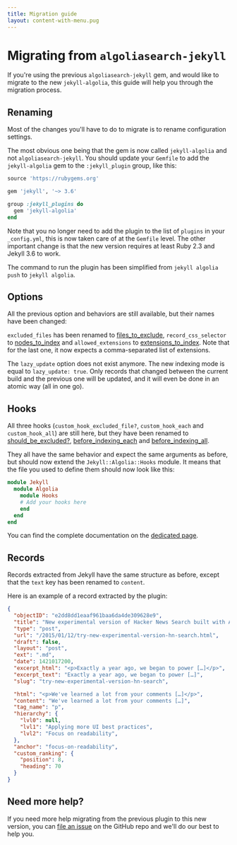```yaml
---
title: Migration guide
layout: content-with-menu.pug
---
```


# Migrating from `algoliasearch-jekyll`

If you're using the previous `algoliasearch-jekyll` gem, and would
like to migrate to the new `jekyll-algolia`, this guide will help you through
the migration process.

## Renaming

Most of the changes you'll have to do to migrate is to rename configuration
settings.

The most obvious one being that the gem is now called `jekyll-algolia` and not
`algoliasearch-jekyll`. You should update your `Gemfile` to add the
`jekyll-algolia` gem to the `:jekyll_plugin` group, like this:

```ruby
source 'https://rubygems.org'

gem 'jekyll', '~> 3.6'

group :jekyll_plugins do
  gem 'jekyll-algolia'
end
```

Note that you no longer need to add the plugin to the list of `plugins` in your
`_config.yml`, this is now taken care of at the `Gemfile` level. The other
important change is that the new version requires at least Ruby 2.3 and Jekyll
3.6 to work.

The command to run the plugin has been simplified from `jekyll algolia push` to
`jekyll algolia`.

## Options

All the previous option and behaviors are still available, but their names have
been changed:

`excluded_files` has been renamed to [files_to_exclude][1],
`record_css_selector` to [nodes_to_index][2] and `allowed_extensions` to
[extensions_to_index][3].  Note that for the last one, it now expects
a comma-separated list of extensions.

The `lazy_update` option does not exist anymore. The new indexing mode is
equal to `lazy_update: true`. Only records that changed between the current
build and the previous one will be updated, and it will even be done in an
atomic way (all in one go).

## Hooks

All three hooks (`custom_hook_excluded_file?`, `custom_hook_each` and
`custom_hook_all`) are still here, but they have been renamed to
[should_be_excluded?][4], [before_indexing_each][5] and [before_indexing_all][6].

They all have the same behavior and expect the same arguments as before, but
should now extend the `Jekyll::Algolia::Hooks` module. It means that the file
you used to define them should now look like this:

```ruby
module Jekyll
  module Algolia
    module Hooks
    # Add your hooks here
    end
  end
end
```

You can find the complete documentation on the [dedicated page][7].

## Records

Records extracted from Jekyll have the same structure as before, except that the
`text` key has been renamed to `content`.

Here is an example of a record extracted by the plugin:

```json
{
  "objectID": "e2dd8dd1eaaf961baa6da4de309628e9",
  "title": "New experimental version of Hacker News Search built with Algolia",
  "type": "post",
  "url": "/2015/01/12/try-new-experimental-version-hn-search.html",
  "draft": false,
  "layout": "post",
  "ext": ".md",
  "date": 1421017200,
  "excerpt_html": "<p>Exactly a year ago, we began to power […]</p>",
  "excerpt_text": "Exactly a year ago, we began to power […]",
  "slug": "try-new-experimental-version-hn-search",

  "html": "<p>We've learned a lot from your comments […]</p>",
  "content": "We've learned a lot from your comments […]",
  "tag_name": "p",
  "hierarchy": {
    "lvl0": null,
    "lvl1": "Applying more UI best practices",
    "lvl2": "Focus on readability",
  },
  "anchor": "focus-on-readability",
  "custom_ranking": {
    "position": 8,
    "heading": 70
  }
}
```

## Need more help?

If you need more help migrating from the previous plugin to this new version,
you can [file an issue][8] on the GitHub repo and we'll do our best to help you.


[1]: ./options.html#files-to-exclude
[2]: ./options.html#nodes-to-index
[3]: ./options.html#extensions-to-index
[4]: ./hooks.html#should-be-excluded
[5]: ./hooks.html#before-indexing-each
[6]: ./hooks.html#before-indexing-all
[7]: ./hooks.html
[8]: https://github.com/algolia/jekyll-algolia/issues
